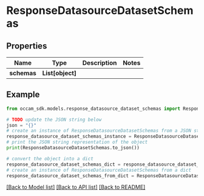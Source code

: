 # ResponseDatasourceDatasetSchemas


## Properties

Name | Type | Description | Notes
------------ | ------------- | ------------- | -------------
**schemas** | **List[object]** |  | 

## Example

```python
from occam_sdk.models.response_datasource_dataset_schemas import ResponseDatasourceDatasetSchemas

# TODO update the JSON string below
json = "{}"
# create an instance of ResponseDatasourceDatasetSchemas from a JSON string
response_datasource_dataset_schemas_instance = ResponseDatasourceDatasetSchemas.from_json(json)
# print the JSON string representation of the object
print(ResponseDatasourceDatasetSchemas.to_json())

# convert the object into a dict
response_datasource_dataset_schemas_dict = response_datasource_dataset_schemas_instance.to_dict()
# create an instance of ResponseDatasourceDatasetSchemas from a dict
response_datasource_dataset_schemas_from_dict = ResponseDatasourceDatasetSchemas.from_dict(response_datasource_dataset_schemas_dict)
```
[[Back to Model list]](../README.md#documentation-for-models) [[Back to API list]](../README.md#documentation-for-api-endpoints) [[Back to README]](../README.md)


